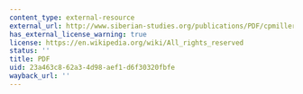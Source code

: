 ```yaml
---
content_type: external-resource
external_url: http://www.siberian-studies.org/publications/PDF/cpmiller.pdf
has_external_license_warning: true
license: https://en.wikipedia.org/wiki/All_rights_reserved
status: ''
title: PDF
uid: 23a463c8-62a3-4d98-aef1-d6f30320fbfe
wayback_url: ''
---
```

